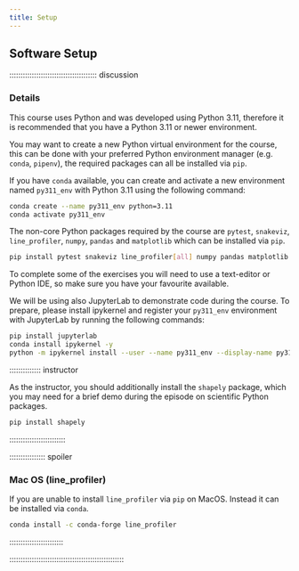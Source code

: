 ```yaml
---
title: Setup
---
```


<!--
## Data Sets

FIXME: place any data you want learners to use in `episodes/data` and then use
       a relative link ( [data zip file](data/lesson-data.zip) ) to provide a
       link to it, replacing the example.com link.
       
Download the [data zip file](https://example.com/FIXME) and unzip it to your Desktop
-->

## Software Setup

::::::::::::::::::::::::::::::::::::::: discussion

### Details

This course uses Python and was developed using Python 3.11, therefore it is recommended that you have a Python 3.11 or newer environment.

You may want to create a new Python virtual environment for the course, this can be done with your preferred Python environment manager (e.g. `conda`, `pipenv`), the required packages can all be installed via `pip`.

If you have `conda` available, you can create and activate a new environment named `py311_env` with Python 3.11 using the following command:

```sh
conda create --name py311_env python=3.11
conda activate py311_env
```

The non-core Python packages required by the course are `pytest`, `snakeviz`, `line_profiler`, `numpy`, `pandas` and `matplotlib` which can be installed via `pip`.
 
```sh
pip install pytest snakeviz line_profiler[all] numpy pandas matplotlib
```

To complete some of the exercises you will need to use a text-editor or Python IDE, so make sure you have your favourite available.

We will be using also JupyterLab to demonstrate code during the course. To prepare, please install ipykernel and register your `py311_env` environment with JupyterLab by running the following commands:
```sh
pip install jupyterlab
conda install ipykernel -y
python -m ipykernel install --user --name py311_env --display-name py311_env
```
:::::::::::::: instructor

As the instructor, you should additionally install the `shapely` package, which you may need for a brief demo during the episode on scientific Python packages.

```sh
pip install shapely
```

:::::::::::::::::::::::::


:::::::::::::::: spoiler

### Mac OS (line_profiler)

If you are unable to install `line_profiler` via `pip` on MacOS. Instead it can be installed via `conda`.

```sh
conda install -c conda-forge line_profiler
```
::::::::::::::::::::::::

:::::::::::::::::::::::::::::::::::::::::::::::::::
